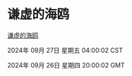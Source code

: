 # 谦虚的海鸥
[谦虚的海鸥](http://219.139.198.207:56308/qxdho/course/base/hotlink/index.php)

2024年 09月 27日 星期五 04:00:02 CST

2024年 09月 26日 星期四 20:00:02 GMT
